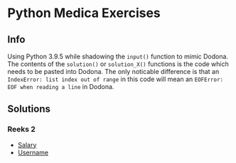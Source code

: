 # Python Medica Exercises

## Info

Using Python 3.9.5 while shadowing the `input()` function to mimic Dodona.
The contents of the `solution()` or `solution_X()` functions is the code which needs to be pasted into Dodona.
The only noticable difference is that an `IndexError: list index out of range` in this code will mean an `EOFError: EOF when reading a line` in Dodona.


## Solutions

### Reeks 2

- [Salary](./reeks2/salary.py)
- [Username](./reeks2/username.py)
